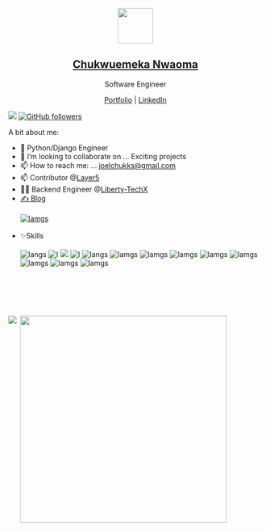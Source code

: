 <p align="center">
  <img src="https://s.gravatar.com/avatar/94a794e2779aacfc336f37838a5ffcbf?s=80" width="70" />  
  <h2 align="center"><a href="#">Chukwuemeka Nwaoma</a></h2>
  <p align="center">Software Engineer</p>
</p>

<p align="center">
  <a href="https://chukwuemekanwaoma.com">Portfolio</a> | <a href="https://www.linkedin.com/in/joelchukks/">LinkedIn</a>
</p>

![](https://komarev.com/ghpvc/?username=your-github-joelchooks&color=brightgreen)
[![GitHub followers](https://img.shields.io/github/followers/joelchooks.svg?style=social&label=Follow&maxAge=2592000)](https://github.com/joelchooks?tab=followers)


A bit about me:


- 🌱 Python/Django Engineer
- 👯 I’m looking to collaborate on ... Exciting projects
- 📫 How to reach me: ...  joelchukks@gmail.com
- 📫 Contributor @<a href="https://github.com/DemocracyLab/CivicTechExchange">Layer5</a>
- 👨‍💻 Backend Engineer @<a href="https://github.com/LibertytechX">Liberty-TechX
- ✍ Blog <br /> <br /> <a href="https://dev.to/joelchuks">![lamgs](https://img.shields.io/badge/Hashnode-2962FF?style=for-the-badge&logo=hashnode&logoColor=white)</a><br /> <br />
- ✨Skills <br /> <br /> ![langs](https://img.shields.io/badge/Python-FFD43B?style=for-the-badge&logo=python&logoColor=darkgreen) ![l](https://img.shields.io/badge/Django-092E20?style=for-the-badge&logo=django&logoColor=green)
![](https://hit.yhype.me/github/profile?user_id=47852925) ![l](https://img.shields.io/badge/HTML5-E34F26?style=for-the-badge&logo=html5&logoColor=white) ![langs](https://img.shields.io/badge/CSS3-1572B6?style=for-the-badge&logo=css3&logoColor=white) ![lamgs](https://img.shields.io/badge/JavaScript-F7DF1E?style=for-the-badge&logo=javascript&logoColor=black) ![lamgs](https://img.shields.io/badge/heroku-092E20?style=for-the-badge&logo=heroku&logoColor=green) ![lamgs](https://img.shields.io/badge/GitHub-100000?style=for-the-badge&logo=github&logoColor=white) ![lamgs](https://img.shields.io/badge/Bootstrap-563D7C?style=for-the-badge&logo=bootstrap&logoColor=white) ![lamgs](https://img.shields.io/badge/MySQL-00000F?style=for-the-badge&logo=mysql&logoColor=white) ![lamgs](https://img.shields.io/badge/PostgreSQL-316192?style=for-the-badge&logo=postgresql&logoColor=white) ![lamgs](https://img.shields.io/badge/SQLite-07405E?style=for-the-badge&logo=sqlite&logoColor=white) ![lamgs](https://img.shields.io/badge/Netlify-00C7B7?style=for-the-badge&logo=netlify&logoColor=white)
<br />
<br /><br />
<br />
<p><img align="left" src="https://github-readme-stats.vercel.app/api/top-langs/?username=josephchinedu&theme=blue-green" /></p>
<p>&nbsp;<img align="center" src="https://github-readme-stats.vercel.app/api?username=josephchinedu&show_icons=true&locale=en&theme=tokyonight" width="410" /></p>
